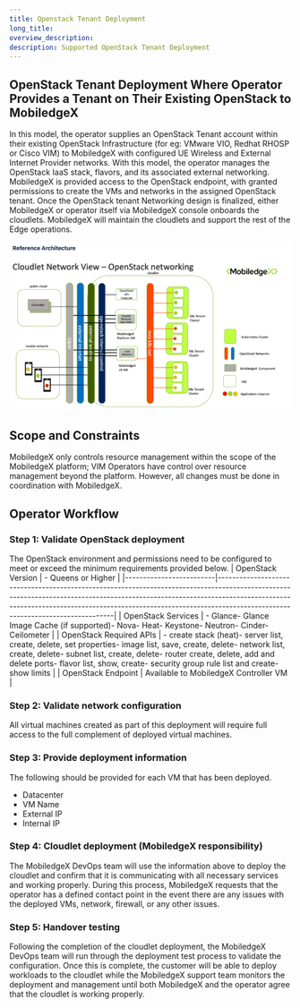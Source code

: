 ```yaml
---
title: Openstack Tenant Deployment
long_title:
overview_description:
description: Supported OpenStack Tenant Deployment
---
```


## OpenStack Tenant Deployment Where Operator Provides a Tenant on Their Existing OpenStack to MobiledgeX

In this model, the operator supplies an OpenStack Tenant account within their existing OpenStack Infrastructure (for eg: VMware VIO, Redhat RHOSP or Cisco VIM) to MobiledgeX with configured UE Wireless and External Internet Provider networks. With this model, the operator manages the OpenStack IaaS stack, flavors, and its associated external networking. MobiledgeX is provided access to the OpenStack endpoint, with granted permissions to create the VMs and networks in the assigned OpenStack tenant. Once the OpenStack tenant Networking design is finalized, either MobiledgeX or operator itself via MobiledgeX console onboards the cloudlets. MobiledgeX will maintain the cloudlets and support the rest of the Edge operations.

![](/operator/assets/cloudlet-deployment-operator/scenario2a-RA.png "")

## Scope and Constraints

MobiledgeX only controls resource management within the scope of the MobiledgeX platform; VIM Operators have control over resource management beyond the platform. However, all changes must be done in coordination with MobiledgeX.

## Operator Workflow

### Step 1: Validate OpenStack deployment

The OpenStack environment and permissions need to be configured to meet or exceed the minimum requirements provided below.
| OpenStack Version       | - Queens or Higher                                                                                                                                                                                                                                                                        |
|-------------------------|-------------------------------------------------------------------------------------------------------------------------------------------------------------------------------------------------------------------------------------------------------------------------------------------|
| OpenStack Services      | - Glance- Glance Image Cache (if supported)- Nova- Heat- Keystone- Neutron- Cinder- Ceilometer                                                                                                                                                                                            |
| OpenStack Required APIs | - create stack (heat)- server list, create, delete, set properties- image list, save, create, delete- network list, create, delete- subnet list, create, delete- router create, delete, add and delete ports- flavor list, show, create- security group rule list and create- show limits |
| OpenStack Endpoint      | Available to MobiledgeX Controller VM                                                                                                                                                                                                                                                     |

### Step 2: Validate network configuration

All virtual machines created as part of this deployment will require full access to the full complement of deployed virtual machines.

### Step 3: Provide deployment information

The following should be provided for each VM that has been deployed.

- Datacenter
- VM Name
- External IP
- Internal IP

### Step 4: Cloudlet deployment (MobiledgeX responsibility)

The MobiledgeX DevOps team will use the information above to deploy the cloudlet and confirm that it is communicating with all necessary services and working properly. During this process, MobiledgeX requests that the operator has a defined contact point in the event there are any issues with the deployed VMs, network, firewall, or any other issues.

### Step 5: Handover testing

Following the completion of the cloudlet deployment, the MobiledgeX DevOps team will run through the deployment test process to validate the configuration. Once this is complete, the customer will be able to deploy workloads to the cloudlet while the MobiledgeX support team monitors the deployment and management until both MobiledgeX and the operator agree that the cloudlet is working properly.

